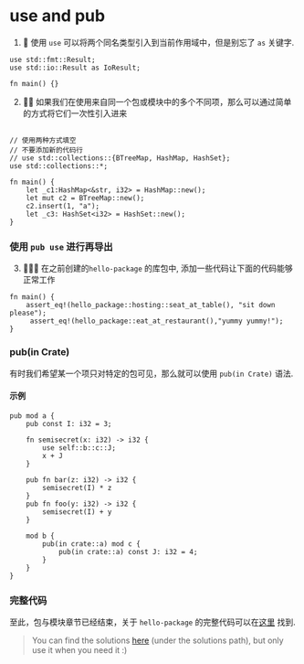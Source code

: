 # use and pub
1. 🌟 使用 `use` 可以将两个同名类型引入到当前作用域中，但是别忘了 `as` 关键字.

```rust,editable
use std::fmt::Result;
use std::io::Result as IoResult;

fn main() {}
```

2. 🌟🌟 如果我们在使用来自同一个包或模块中的多个不同项，那么可以通过简单的方式将它们一次性引入进来

```rust,editable

// 使用两种方式填空
// 不要添加新的代码行
// use std::collections::{BTreeMap, HashMap, HashSet};
use std::collections::*;

fn main() {
    let _c1:HashMap<&str, i32> = HashMap::new();
    let mut c2 = BTreeMap::new();
    c2.insert(1, "a");
    let _c3: HashSet<i32> = HashSet::new();
}
```

### 使用 `pub use` 进行再导出

3. 🌟🌟🌟 在之前创建的`hello-package` 的库包中, 添加一些代码让下面的代码能够正常工作
```rust,editable
fn main() {
    assert_eq!(hello_package::hosting::seat_at_table(), "sit down please");
     assert_eq!(hello_package::eat_at_restaurant(),"yummy yummy!");
}
```


### pub(in Crate) 
有时我们希望某一个项只对特定的包可见，那么就可以使用 `pub(in Crate)` 语法.

#### 示例
```rust,editable
pub mod a {
    pub const I: i32 = 3;

    fn semisecret(x: i32) -> i32 {
        use self::b::c::J;
        x + J
    }

    pub fn bar(z: i32) -> i32 {
        semisecret(I) * z
    }
    pub fn foo(y: i32) -> i32 {
        semisecret(I) + y
    }

    mod b {
        pub(in crate::a) mod c {
            pub(in crate::a) const J: i32 = 4;
        }
    }
}
```

### 完整代码
至此，包与模块章节已经结束，关于 `hello-package` 的完整代码可以在[这里](https://github.com/sunface/rust-by-practice/tree/master/practices/hello-package) 找到.


> You can find the solutions [here](https://github.com/sunface/rust-by-practice) (under the solutions path), but only use it when you need it :)